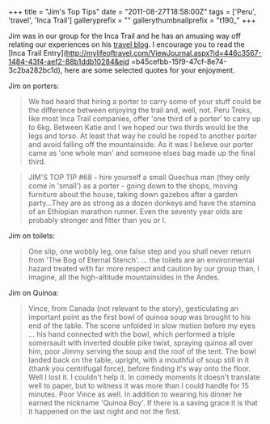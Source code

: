 +++
title = "Jim's Top Tips"
date = "2011-08-27T18:58:00Z"
tags = ['Peru', 'travel', 'Inca Trail']
galleryprefix = ""
gallerythumbnailprefix = "t190_"
+++

Jim was in our group for the Inca Trail and he has an amusing way off relating
our experiences on his [travel blog](http://mylifeoftravel.com/Jimmy.home). 
I encourage you to read the [Inca Trail
Entry](http://mylifeoftravel.com/ViewJournal.aspx?id=446c3567-1484-43f4-aef2-88b1ddb10284&eid
=b45cefbb-15f9-47cf-8e74-3c2ba282bc1d), here are some selected quotes for your
enjoyment.

Jim on porters:

> We had heard that hiring a porter to carry some of your stuff could be the
difference between enjoying the trail and, well, not. Peru Treks, like most
Inca Trail companies, offer 'one third of a porter' to carry up to 6kg.
Between Katie and I we hoped our two thirds would be the legs and torso. At
least that way he could be roped to another porter and avoid falling off the
mountainside. As it was I believe our porter came as 'one whole man' and
someone elses bag made up the final third.

>

> JIM'S TOP TIP #68 - hire yourself a small Quechua man (they only come in
'small') as a porter - going down to the shops, moving furniture about the
house, taking down gazebos after a garden party...They are as strong as a
dozen donkeys and have the stamina of an Ethiopian marathon runner. Even the
seventy year olds are probably stronger and fitter than you or I.

Jim on toilets:

> One slip, one wobbly leg, one false step and you shall never return from
'The Bog of Eternal Stench'. ... the toilets are an environmental hazard
treated with far more respect and caution by our group than, I imagine, all
the high-altitude mountainsides in the Andes.

Jim on Quinoa:

> Vince, from Canada (not relevant to the story), gesticulating an important
point as the first bowl of quinoa soup was brought to his end of the table.
The scene unfolded in slow motion before my eyes ... his hand connected with
the bowl, which performed a triple somersault with inverted double pike twist,
spraying quinoa all over him, poor Jimmy serving the soup and the roof of the
tent. The bowl landed back on the table, upright, with a mouthful of soup
still in it (thank you centrifugal force), before finding it's way onto the
floor. Well I lost it. I couldn't help it. In comedy moments it doesn't
translate well to paper, but to witness it was more than I could handle for 15
minutes. Poor Vince as well. In addition to wearing his dinner he earned the
nickname 'Quinoa Boy'. If there is a saving grace it is that it happened on
the last night and not the first.

